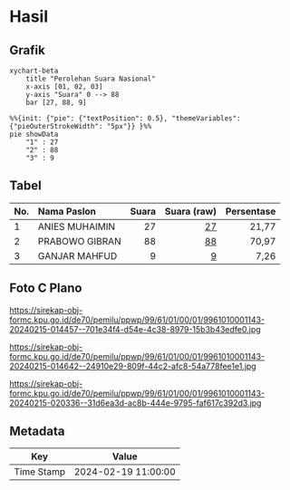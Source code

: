 # Hasil

## Grafik

```mermaid
xychart-beta
    title "Perolehan Suara Nasional"
    x-axis [01, 02, 03]
    y-axis "Suara" 0 --> 88
    bar [27, 88, 9]
```

```mermaid
%%{init: {"pie": {"textPosition": 0.5}, "themeVariables": {"pieOuterStrokeWidth": "5px"}} }%%
pie showData
    "1" : 27
    "2" : 88
    "3" : 9
```

## Tabel

| No. | Nama Paslon    | Suara | Suara (raw) | Persentase |
|:--- |:-------------- | -----:| -----------:| ----------:|
| 1   | ANIES MUHAIMIN | 27    | [27][p-1]   | 21,77      |
| 2   | PRABOWO GIBRAN | 88    | [88][p-2]   | 70,97      |
| 3   | GANJAR MAHFUD  | 9     | [9][p-3]    | 7,26       |


[p-1]: https://github.com/gigit-pemilu/pemilu-2024/blob/main/pilpres/hitung-suara/sub/99-luar-negeri/sub/61-kota-kinabalu-malaysia/sub/01-kota-kinabalu-malaysia/sub/0001-kota-kinabalu-malaysia/sub/143-ksk-132/sub/paslon-1.txt
[p-2]: https://github.com/gigit-pemilu/pemilu-2024/blob/main/pilpres/hitung-suara/sub/99-luar-negeri/sub/61-kota-kinabalu-malaysia/sub/01-kota-kinabalu-malaysia/sub/0001-kota-kinabalu-malaysia/sub/143-ksk-132/sub/paslon-2.txt
[p-3]: https://github.com/gigit-pemilu/pemilu-2024/blob/main/pilpres/hitung-suara/sub/99-luar-negeri/sub/61-kota-kinabalu-malaysia/sub/01-kota-kinabalu-malaysia/sub/0001-kota-kinabalu-malaysia/sub/143-ksk-132/sub/paslon-3.txt

## Foto C Plano

https://sirekap-obj-formc.kpu.go.id/de70/pemilu/ppwp/99/61/01/00/01/9961010001143-20240215-014457--701e34f4-d54e-4c38-8979-15b3b43edfe0.jpg

https://sirekap-obj-formc.kpu.go.id/de70/pemilu/ppwp/99/61/01/00/01/9961010001143-20240215-014642--24910e29-809f-44c2-afc8-54a778fee1e1.jpg

https://sirekap-obj-formc.kpu.go.id/de70/pemilu/ppwp/99/61/01/00/01/9961010001143-20240215-020336--31d6ea3d-ac8b-444e-9795-faf617c392d3.jpg


## Metadata

| Key        | Value               |
| ---------- | ------------------- |
| Time Stamp | 2024-02-19 11:00:00 |



